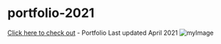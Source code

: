 # portfolio-2021
[Click here to check out](https://www.behance.net/gallery/120545079/folio-2021) - Portfolio Last updated April 2021
![myImage](https://media.giphy.com/media/10zsjaH4g0GgmY/giphy.gif)

